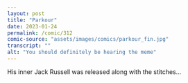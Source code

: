 ```yaml
---
layout: post
title: "Parkour"
date: 2023-01-24
permalink: /comic/312
comic-source: "assets/images/comics/parkour_fin.jpg"
transcript: ""
alt: "You should definitely be hearing the meme"
---
```

His inner Jack Russell was released along with the stitches...
